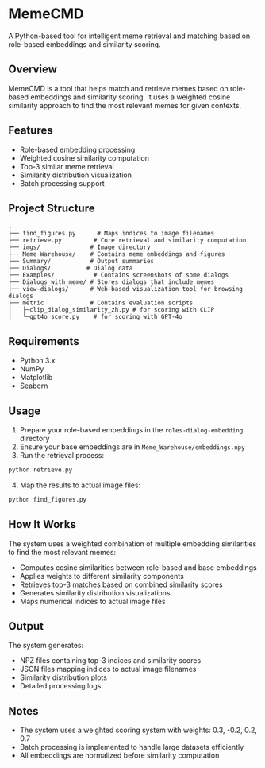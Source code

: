 # MemeCMD

A Python-based tool for intelligent meme retrieval and matching based on role-based embeddings and similarity scoring.

## Overview

MemeCMD is a tool that helps match and retrieve memes based on role-based embeddings and similarity scoring. It uses a weighted cosine similarity approach to find the most relevant memes for given contexts.

## Features

- Role-based embedding processing
- Weighted cosine similarity computation
- Top-3 similar meme retrieval
- Similarity distribution visualization
- Batch processing support

## Project Structure

```
.
├── find_figures.py      # Maps indices to image filenames
├── retrieve.py         # Core retrieval and similarity computation
├── imgs/              # Image directory
├── Meme Warehouse/    # Contains meme embeddings and figures
├── Summary/           # Output summaries
├── Dialogs/          # Dialog data
├── Examples/           # Contains screenshots of some dialogs
├── Dialogs_with_meme/ # Stores dialogs that include memes
├── view-dialogs/      # Web-based visualization tool for browsing dialogs
├── metric             # Contains evaluation scripts
│   ├─clip_dialog_similarity_zh.py # for scoring with CLIP
│   └─gpt4o_score.py    # for scoring with GPT-4o

```

## Requirements

- Python 3.x
- NumPy
- Matplotlib
- Seaborn

## Usage

1. Prepare your role-based embeddings in the `roles-dialog-embedding` directory
2. Ensure your base embeddings are in `Meme_Warehouse/embeddings.npy`
3. Run the retrieval process:

```bash
python retrieve.py
```

4. Map the results to actual image files:

```bash
python find_figures.py
```

## How It Works

The system uses a weighted combination of multiple embedding similarities to find the most relevant memes:

- Computes cosine similarities between role-based and base embeddings
- Applies weights to different similarity components
- Retrieves top-3 matches based on combined similarity scores
- Generates similarity distribution visualizations
- Maps numerical indices to actual image files

## Output

The system generates:
- NPZ files containing top-3 indices and similarity scores
- JSON files mapping indices to actual image filenames
- Similarity distribution plots
- Detailed processing logs

## Notes

- The system uses a weighted scoring system with weights: 0.3, -0.2, 0.2, 0.7
- Batch processing is implemented to handle large datasets efficiently
- All embeddings are normalized before similarity computation 